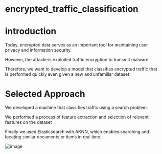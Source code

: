 # encrypted_traffic_classification

# introduction

Today, encrypted data serves as an important tool for maintaining user privacy and information security. 

However, the attackers exploited traffic encryption to transmit malware.

Therefore, we want to develop a model that classifies encrypted traffic that is performed quickly even given a new and unfamiliar dataset

# Selected Approach

We developed a machine that classifies traffic using a search problem.

We performed a process of feature extraction and selection of relevant features on the dataset

Finally we used Elasticsearch with AKNN, which  enables searching and locating similar documents or items in real time.


![image](https://github.com/rivkabuskila/encrypted_traffic_classification/assets/93525881/dd8143b6-a0d6-4c52-968e-433ce3cb8d1e)
